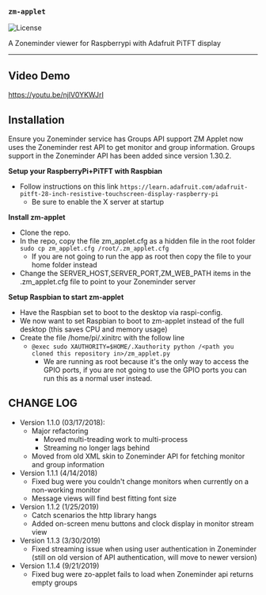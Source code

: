 ### `zm-applet`

![License](http://img.shields.io/badge/License-GNU%20GPL%20v3-blue.svg)

A Zoneminder viewer for Raspberrypi with Adafruit PiTFT display

---




## Video Demo

https://youtu.be/njlV0YKWJrI




## Installation

Ensure you Zoneminder service has Groups API support ZM Applet now uses the Zoneminder rest API to get monitor and group information.  Groups support in the Zoneminder API has been added since version 1.30.2.


**Setup your RaspberryPi+PiTFT with Raspbian**

* Follow instructions on this link `https://learn.adafruit.com/adafruit-pitft-28-inch-resistive-touchscreen-display-raspberry-pi`
    * Be sure to enable the X server at startup


**Install zm-applet**

* Clone the repo.
* In the repo, copy the file zm_applet.cfg as a hidden file in the root folder `sudo cp zm_applet.cfg /root/.zm_applet.cfg`
    * If you are not going to run the app as root then copy the file to your home folder instead 
* Change the SERVER_HOST,SERVER_PORT,ZM_WEB_PATH items in the .zm_applet.cfg file to point to your Zoneminder server

**Setup Raspbian to start zm-applet**

* Have the Raspbian set to boot to the desktop via raspi-config.
* We now want to set Raspbian to boot to zm-applet instead of the full desktop (this saves CPU and memory usage)
* Create the file /home/pi/.xinitrc with the follow line
    * `@exec sudo XAUTHORITY=$HOME/.Xauthority python /<path you cloned this repository in>/zm_applet.py`
        * We are running as root because it's the only way to access the GPIO ports, if you are not going to use the GPIO ports you can run this as a normal user instead.


## CHANGE LOG
* Version 1.1.0 (03/17/2018):
    * Major refactoring
        * Moved multi-treading work to multi-process
        * Streaming no longer lags behind
    * Moved from old XML skin to Zoneminder API for fetching monitor and group information
* Version 1.1.1 (4/14/2018)
    * Fixed bug were you couldn't change monitors when currently on a non-working monitor
    * Message views will find best fitting font size
* Version 1.1.2 (1/25/2019)
    * Catch scenarios the http library hangs
    * Added on-screen menu buttons and clock display in monitor stream view
* Version 1.1.3 (3/30/2019)
    * Fixed streaming issue when using user authentication in Zoneminder (still on old version of API authentication, will move to newer version)
* Version 1.1.4 (9/21/2019)
    * Fixed bug were zo-applet fails to load when Zoneminder api returns empty groups